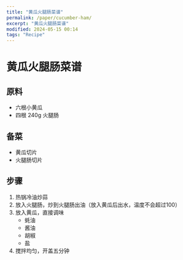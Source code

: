 ```yaml
---
title: "黄瓜火腿肠菜谱"
permalink: /paper/cucumber-ham/
excerpt: "黄瓜火腿肠菜谱"
modified: 2024-05-15 00:14
tags: "Recipe"
---
```


# 黄瓜火腿肠菜谱

## 原料

- 六根小黄瓜
- 四根 240g 火腿肠

## 备菜

- 黄瓜切片
- 火腿肠切片

## 步骤

1. 热锅冷油炒蒜
2. 放入火腿肠，炒到火腿肠出油（放入黄瓜后出水，温度不会超过100）
3. 放入黄瓜，直接调味
   - 蚝油
   - 酱油
   - 胡椒
   - 盐
5. 搅拌均匀，开盖五分钟
